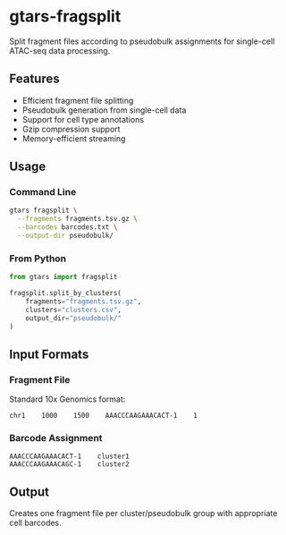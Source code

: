 # gtars-fragsplit

Split fragment files according to pseudobulk assignments for single-cell ATAC-seq data processing.

## Features

- Efficient fragment file splitting
- Pseudobulk generation from single-cell data
- Support for cell type annotations
- Gzip compression support
- Memory-efficient streaming

## Usage

### Command Line
```bash
gtars fragsplit \
  --fragments fragments.tsv.gz \
  --barcodes barcodes.txt \
  --output-dir pseudobulk/
```

### From Python
```python
from gtars import fragsplit

fragsplit.split_by_clusters(
    fragments="fragments.tsv.gz",
    clusters="clusters.csv",
    output_dir="pseudobulk/"
)
```

## Input Formats

### Fragment File
Standard 10x Genomics format:

```
chr1    1000    1500    AAACCCAAGAAACACT-1    1
```

### Barcode Assignment
```
AAACCCAAGAAACACT-1    cluster1
AAACCCAAGAAACAGC-1    cluster2
```

## Output

Creates one fragment file per cluster/pseudobulk group with appropriate cell barcodes.